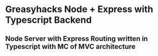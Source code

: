 # Greasyhacks Node + Express with Typescript Backend
## Node Server with Express Routing written in Typescript with MC of MVC architecture